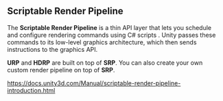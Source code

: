 ## Scriptable Render Pipeline

The **Scriptable Render Pipeline** is a thin API layer that lets you schedule and configure rendering commands using C# scripts
. Unity passes these commands to its low-level graphics architecture, which then sends instructions to the graphics API.

**URP** and **HDRP** are built on top of **SRP**. You can also create your own custom render pipeline on top of **SRP**.










https://docs.unity3d.com/Manual/scriptable-render-pipeline-introduction.html


